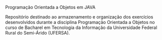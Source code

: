 Programação Orientada a Objetos em JAVA

Repositório destinado ao armazenamento e organização dos exercícios desenvolvidos durante a disciplina Programação Orientada a Objetos
no curso de Bacharel em Tecnologia da Informação da Universidade Federal Rural do Semi-Árido (UFERSA).

